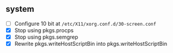 ## system

- [ ] Configure 10 bit at `/etc/X11/xorg.conf.d/30-screen.conf`
- [x] Stop using pkgs.procps
- [x] Stop using pkgs.semgrep
- [x] Rewrite pkgs.writeHostScriptBin into pkgs.writeHostScriptBin
